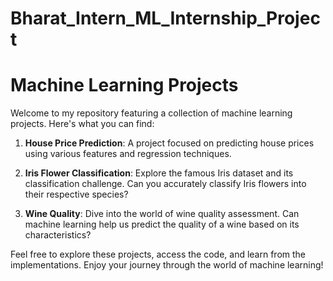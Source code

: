 # Bharat_Intern_ML_Internship_Project

# Machine Learning Projects

Welcome to my repository featuring a collection of machine learning projects. Here's what you can find:

1. **House Price Prediction**: A project focused on predicting house prices using various features and regression techniques.

2. **Iris Flower Classification**: Explore the famous Iris dataset and its classification challenge. Can you accurately classify Iris flowers into their respective species?

3. **Wine Quality**: Dive into the world of wine quality assessment. Can machine learning help us predict the quality of a wine based on its characteristics?

Feel free to explore these projects, access the code, and learn from the implementations. Enjoy your journey through the world of machine learning!
